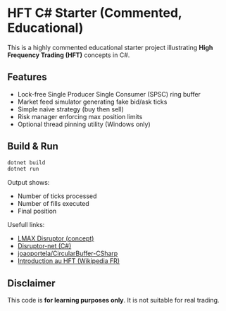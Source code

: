 # HFT C# Starter (Commented, Educational)

This is a highly commented educational starter project illustrating **High Frequency Trading (HFT)** concepts in C#.

## Features
- Lock-free Single Producer Single Consumer (SPSC) ring buffer
- Market feed simulator generating fake bid/ask ticks
- Simple naive strategy (buy then sell)
- Risk manager enforcing max position limits
- Optional thread pinning utility (Windows only)

## Build & Run

```bash
dotnet build
dotnet run
```

Output shows:
- Number of ticks processed
- Number of fills executed
- Final position

Usefull links:
- [LMAX Disruptor (concept)](https://github.com/LMAX-Exchange/disruptor)
- [Disruptor-net (C#)](https://github.com/disruptor-net/Disruptor-net)
- [joaoportela/CircularBuffer-CSharp](https://github.com/joaoportela/CircularBuffer-CSharp)
- [Introduction au HFT (Wikipedia FR)](https://fr.wikipedia.org/wiki/Trading_haute_fr%C3%A9quence)
## Disclaimer
This code is **for learning purposes only**. It is not suitable for real trading.
